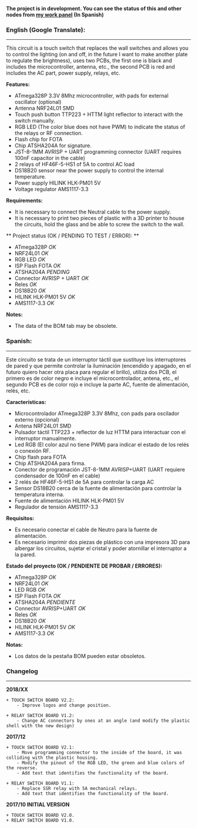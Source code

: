 **The project is in development. You can see the status of this and other nodes from [my work panel](https://trello.com/b/6nWJ42Qx/smarthome) (In Spanish)**



### English  (Google Translate): 
-----------------------------------------------------

This circuit is a touch switch that replaces the wall switches and allows you to control the lighting (on and off, in the future I want to make another plate to regulate the brightness), uses two PCBs, the first one is black and includes the microcontroller, antenna, etc., the second PCB is red and includes the AC part, power supply, relays, etc.

**Features:**
- ATmega328P 3.3V 8Mhz microcontroller, with pads for external oscillator (optional)
- Antenna NRF24L01 SMD
- Touch push button TTP223 + HTTM light reflector to interact with the switch manually.
- RGB LED (The color blue does not have PWM) to indicate the status of the relays or RF connection.
- Flash chip for FOTA
- Chip ATSHA204A for signature.
- JST-8-1MM AVRISP + UART programming connector (UART requires 100nF capacitor in the cable)
- 2 relays of HF46F-5-HS1 of 5A to control AC load
- DS18B20 sensor near the power supply to control the internal temperature.
- Power supply HILINK HLK-PM01 5V
- Voltage regulator AMS1117-3.3

**Requirements:**
- It is necessary to connect the Neutral cable to the power supply. 
- It is necessary to print two pieces of plastic with a 3D printer to house the circuits, hold the glass and be able to screw the switch to the wall.

** Project status (OK / PENDING TO TEST / ERROR): **
- ATmega328P _OK_
- NRF24L01 _OK_
- RGB LED _OK_
- ISP Flash FOTA _OK_
- ATSHA204A _PENDING_
- Connector AVRISP + UART _OK_
- Reles _OK_
- DS18B20 _OK_
- HILINK HLK-PM01 5V _OK_
- AMS1117-3.3 _OK_

**Notes:**
- The data of the BOM tab may be obsolete.


### Spanish:
-----------------------------------------------------

Este circuito se trata de un interruptor táctil que sustituye los interruptores de pared y que permite controlar la iluminación (encendido y apagado, en el futuro quiero hacer otra placa para regular el brillo), utiliza dos PCB, el primero es de color negro e incluye el microcontrolador, antena, etc., el segundo PCB es de color rojo e incluye la parte AC, fuente de alimentación, relés, etc.

**Características:**
- Microcontrolador ATmega328P 3.3V 8Mhz, con pads para oscilador externo (opcional)
- Antena NRF24L01 SMD
- Pulsador táctil TTP223 + reflector de luz HTTM para interactuar con el interruptor manualmente.
- Led RGB (El color azul no tiene PWM) para indicar el estado de los relés o conexión RF.
- Chip flash para FOTA
- Chip ATSHA204A para firma.
- Conector de programación JST-8-1MM AVRISP+UART (UART requiere condensador de 100nF en el cable)
- 2 relés de HF46F-5-HS1 de 5A para controlar la carga AC
- Sensor DS18B20 cerca de la fuente de alimentación para controlar la temperatura interna.
- Fuente de alimentación HILINK HLK-PM01 5V
- Regulador de tensión AMS1117-3.3

**Requisitos:**
- Es necesario conectar el cable de Neutro para la fuente de alimentación.
- Es necesario imprimir dos piezas de plástico con una impresora 3D para albergar los circuitos, sujetar el cristal y poder atornillar el interruptor a la pared.

**Estado del proyecto (OK / PENDIENTE DE PROBAR / ERRORES):**
- ATmega328P _OK_
- NRF24L01 _OK_
- LED RGB _OK_
- ISP Flash FOTA _OK_
- ATSHA204A _PENDIENTE_
- Connector AVRISP+UART _OK_
- Reles _OK_
- DS18B20 _OK_
- HILINK HLK-PM01 5V _OK_
- AMS1117-3.3 _OK_

**Notas:**
- Los datos de la pestaña BOM pueden estar obsoletos.


### Changelog
-----------------------------------------------------

**2018/XX**

    + TOUCH SWITCH BOARD V2.2:
        - Improve logos and change position.

    + RELAY SWITCH BOARD V1.2:
        - Change AC connectors by ones at an angle (and modify the plastic shell with the new design)


**2017/12**

    + TOUCH SWITCH BOARD V2.1:
        - Move programming connector to the inside of the board, it was colliding with the plastic housing.
        - Modify the pinout of the RGB LED, the green and blue colors of the reverse.
        - Add text that identifies the functionality of the board.

    + RELAY SWITCH BOARD V1.1:
        - Replace SSR relay with 5A mechanical relays.
        - Add text that identifies the functionality of the board.


**2017/10 INITIAL VERSION**

    + TOUCH SWITCH BOARD V2.0.
    + RELAY SWITCH BOARD V1.0.
